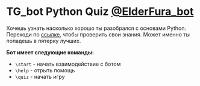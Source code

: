 # TG_bot Python Quiz [@ElderFura_bot](https://t.me/ElderFura_bot)

Хочешь узнать насколько хорошо ты разобрался с основами Python. Переходи по [ссылке](https://t.me/ElderFura_bot), чтобы проверить свои знания. Может именно ты попадешь в пятерку лучших.

**Бот имеет следующие команды:**
- `\start` - начать взаимодействие с ботом
- `\help` - отрыть помощь
- `\quiz` - начать игру
